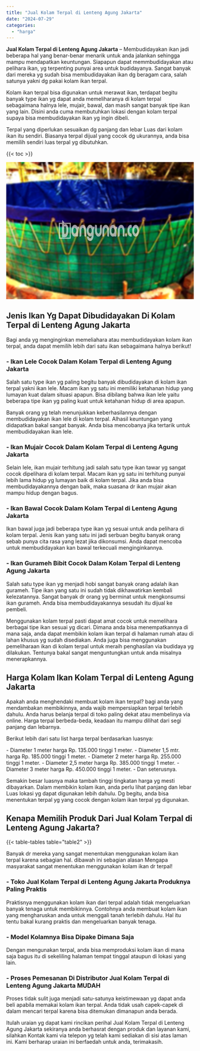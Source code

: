 ```yaml
---
title: "Jual Kolam Terpal di Lenteng Agung Jakarta"
date: "2024-07-29"
categories: 
  - "harga"
---
```


**Jual Kolam Terpal di Lenteng Agung Jakarta** – Membudidayakan ikan jadi beberapa hal yang benar-benar menarik untuk anda jalankan sehingga mampu mendapatkan keuntungan. Siapapun dapat memmbudidayakan atau pelihara ikan, yg terpenting punyai area untuk budidayanya. Sangat banyak dari mereka yg sudah bisa membudidayakan ikan dg beragam cara, salah satunya yakni dg pakai kolam ikan terpal.

Kolam ikan terpal bisa digunakan untuk merawat ikan, terdapat begitu banyak type ikan yg dapat anda memeliharanya di kolam terpal sebagaimana halnya lele, mujair, bawal, dan masih sangat banyak tipe ikan yang lain. Disini anda cuma membutuhkan lokasi dengan kolam terpal supaya bisa membudidayakan ikan yg ingin dibeli.

Terpal yang diperlukan sesuaikan dg panjang dan lebar Luas dari kolam ikan itu sendiri. Biasanya terpal dijual yang cocok dg ukurannya, anda bisa memilih sendiri luas terpal yg dibutuhkan.

{{< toc >}}

![Jual Kolam Terpal di Lenteng Agung Jakarta](/images/jual-kolam-terpal-58.png)

## Jenis Ikan Yg Dapat Dibudidayakan Di Kolam Terpal di Lenteng Agung Jakarta

Bagi anda yg menginginkan memeliahara atau membudidayakan kolam ikan terpal, anda dapat memilih lebih dari satu ikan sebagaimana halnya berikut!

### \- Ikan Lele Cocok Dalam Kolam Terpal di Lenteng Agung Jakarta

Salah satu type ikan yg paling begitu banyak dibudidayakan di kolam ikan terpal yakni ikan lele. Macam ikan yg satu ini memiliki ketahanan hidup yang lumayan kuat dalam situasi apapun. Bisa dibilang bahwa ikan lele yaitu beberapa tipe ikan yg paling kuat untuk ketahanan hidup di area apapun.

Banyak orang yg telah menunjukkan keberhasilannya dengan membudidayakan ikan lele di kolam terpal. Alhasil keuntungan yang didapatkan bakal sangat banyak. Anda bisa mencobanya jika tertarik untuk membudidayakan ikan lele.

### \- Ikan Mujair Cocok Dalam Kolam Terpal di Lenteng Agung Jakarta

Selain lele, ikan mujair terhitung jadi salah satu type ikan tawar yg sangat cocok dipelihara di kolam terpal. Macam ikan yg satu ini terhitung punyai lebih lama hidup yg lumayan baik di kolam terpal. Jika anda bisa membudidayakannya dengan baik, maka suasana dr ikan mujair akan mampu hidup dengan bagus.

### \- Ikan Bawal Cocok Dalam Kolam Terpal di Lenteng Agung Jakarta

Ikan bawal juga jadi beberapa type ikan yg sesuai untuk anda pelihara di kolam terpal. Jenis ikan yang satu ini jadi serbuan begitu banyak orang sebab punya cita rasa yang lezat jika dikonsumsi. Anda dapat mencoba untuk membudidayakan kan bawal terkecuali menginginkannya.

### \- Ikan Gurameh Bibit Cocok Dalam Kolam Terpal di Lenteng Agung Jakarta

Salah satu type ikan yg menjadi hobi sangat banyak orang adalah ikan gurameh. Tipe ikan yang satu ini sudah tidak dikhawatirkan kembali kelezatannya. Sangat banyak dr orang yg berminat untuk mengkonsumsi ikan gurameh. Anda bisa membudidayakannya sesudah itu dijual ke pembeli.

Menggunakan kolam terpal pasti dapat amat cocok untuk memelihara berbagai tipe ikan sesuai yg dicari. Dimana anda bisa menempatkannya di mana saja, anda dapat membikin kolam ikan terpal di halaman rumah atau di lahan khusus yg sudah disediakan. Anda juga bisa menggunakan pemeliharaan ikan di kolam terpal untuk meraih penghasilan via budidaya yg dilakukan. Tentunya bakal sangat menguntungkan untuk anda misalnya menerapkannya.

## Harga Kolam Ikan Kolam Terpal di Lenteng Agung Jakarta

Apakah anda menghendaki membuat kolam ikan terpal? bagi anda yang mendambakan membikinnya, anda wajib mempersiapkan terpal terlebih dahulu. Anda harus belanja terpal di toko paling dekat atau membelinya via online. Harga terpal berbeda-beda, keadaan itu mampu dilihat dari segi panjang dan lebarnya.

Berikut lebih dari satu list harga terpal berdasarkan luasnya:

\- Diameter 1 meter harga Rp. 135.000 tinggi 1 meter. - Diameter 1,5 mtr. harga Rp. 185.000 tinggi 1 meter. - Diameter 2 meter harga Rp. 255.000 tinggi 1 meter. - Diameter 2,5 meter harga Rp. 385.000 tinggi 1 meter. - Diameter 3 meter harga Rp. 450.000 tinggi 1 meter. - Dan seterusnya.

Semakin besar luasnya maka tambah tinggi tingkatan harga yg mesti dibayarkan. Dalam membikin kolam ikan, anda perlu lihat panjang dan lebar Luas lokasi yg dapat digunakan lebih dahulu. Dg begitu, anda bisa menentukan terpal yg yang cocok dengan kolam ikan terpal yg digunakan.

## Kenapa Memilih Produk Dari Jual Kolam Terpal di Lenteng Agung Jakarta?

{{< table-tables table="table2" >}}

Banyak dr mereka yang sangat menentukan menggunakan kolam ikan terpal karena sebagian hal. dibawah ini sebagian alasan Mengapa masyarakat sangat menentukan menggunakan kolam ikan dr terpal!

### \- Toko Jual Kolam Terpal di Lenteng Agung Jakarta Produknya Paling Praktis

Praktisnya menggunakan kolam ikan dari terpal adalah tidak mengeluarkan banyak tenaga untuk membikinnya. Contohnya anda membuat kolam ikan yang mengharuskan anda untuk menggali tanah terlebih dahulu. Hal itu tentu bakal kurang praktis dan mengeluarkan banyak tenaga.

### \- Model Kolamnya Bisa Dipake Dimana Saja

Dengan mengunakan terpal, anda bisa memproduksi kolam ikan di mana saja bagus itu di sekeliling halaman tempat tinggal ataupun di lokasi yang lain.

### \- Proses Pemesanan Di Distributor Jual Kolam Terpal di Lenteng Agung Jakarta MUDAH

Proses tidak sulit juga menjadi satu-satunya keistimewaan yg dapat anda beli apabila memakai kolam ikan terpal. Anda tidak usah capek-capek di dalam mencari terpal karena bisa ditemukan dimanapun anda berada.

Itulah uraian yg dapat kami rincikan perihal Jual Kolam Terpal di Lenteng Agung Jakarta sekiranya anda berhasrat dengan produk dan layanan kami, silahkan Kontak kami via telepon yg telah kami sediakan di sisi atas laman ini. Kami berharap uraian ini berfaedah untuk anda, terimakasih.
